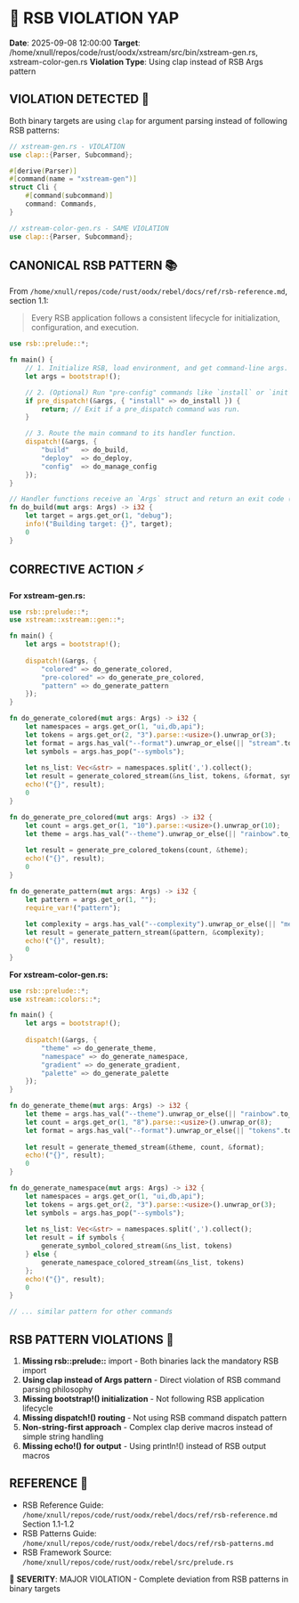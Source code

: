 # 🦊 RSB VIOLATION YAP
**Date**: 2025-09-08 12:00:00
**Target**: /home/xnull/repos/code/rust/oodx/xstream/src/bin/xstream-gen.rs, xstream-color-gen.rs
**Violation Type**: Using clap instead of RSB Args pattern

## VIOLATION DETECTED 🚨
Both binary targets are using `clap` for argument parsing instead of following RSB patterns:

```rust
// xstream-gen.rs - VIOLATION
use clap::{Parser, Subcommand};

#[derive(Parser)]
#[command(name = "xstream-gen")]
struct Cli {
    #[command(subcommand)]
    command: Commands,
}

// xstream-color-gen.rs - SAME VIOLATION
use clap::{Parser, Subcommand}; 
```

## CANONICAL RSB PATTERN 📚
From `/home/xnull/repos/code/rust/oodx/rebel/docs/ref/rsb-reference.md`, section 1.1:

> Every RSB application follows a consistent lifecycle for initialization, configuration, and execution.

```rust
use rsb::prelude::*;

fn main() {
    // 1. Initialize RSB, load environment, and get command-line args.
    let args = bootstrap!();

    // 2. (Optional) Run "pre-config" commands like `install` or `init`.
    if pre_dispatch!(&args, { "install" => do_install }) {
        return; // Exit if a pre_dispatch command was run.
    }

    // 3. Route the main command to its handler function.
    dispatch!(&args, {
        "build"   => do_build,
        "deploy"  => do_deploy,
        "config"  => do_manage_config
    });
}

// Handler functions receive an `Args` struct and return an exit code (0 for success).
fn do_build(mut args: Args) -> i32 {
    let target = args.get_or(1, "debug");
    info!("Building target: {}", target);
    0
}
```

## CORRECTIVE ACTION ⚡

**For xstream-gen.rs:**
```rust
use rsb::prelude::*;
use xstream::xstream::gen::*;

fn main() {
    let args = bootstrap!();
    
    dispatch!(&args, {
        "colored" => do_generate_colored,
        "pre-colored" => do_generate_pre_colored,
        "pattern" => do_generate_pattern
    });
}

fn do_generate_colored(mut args: Args) -> i32 {
    let namespaces = args.get_or(1, "ui,db,api");
    let tokens = args.get_or(2, "3").parse::<usize>().unwrap_or(3);
    let format = args.has_val("--format").unwrap_or_else(|| "stream".to_string());
    let symbols = args.has_pop("--symbols");
    
    let ns_list: Vec<&str> = namespaces.split(',').collect();
    let result = generate_colored_stream(&ns_list, tokens, &format, symbols);
    echo!("{}", result);
    0
}

fn do_generate_pre_colored(mut args: Args) -> i32 {
    let count = args.get_or(1, "10").parse::<usize>().unwrap_or(10);
    let theme = args.has_val("--theme").unwrap_or_else(|| "rainbow".to_string());
    
    let result = generate_pre_colored_tokens(count, &theme);
    echo!("{}", result);
    0
}

fn do_generate_pattern(mut args: Args) -> i32 {
    let pattern = args.get_or(1, "");
    require_var!("pattern");
    
    let complexity = args.has_val("--complexity").unwrap_or_else(|| "medium".to_string());
    let result = generate_pattern_stream(&pattern, &complexity);
    echo!("{}", result);
    0
}
```

**For xstream-color-gen.rs:**
```rust
use rsb::prelude::*;
use xstream::colors::*;

fn main() {
    let args = bootstrap!();
    
    dispatch!(&args, {
        "theme" => do_generate_theme,
        "namespace" => do_generate_namespace, 
        "gradient" => do_generate_gradient,
        "palette" => do_generate_palette
    });
}

fn do_generate_theme(mut args: Args) -> i32 {
    let theme = args.has_val("--theme").unwrap_or_else(|| "rainbow".to_string());
    let count = args.get_or(1, "8").parse::<usize>().unwrap_or(8);
    let format = args.has_val("--format").unwrap_or_else(|| "tokens".to_string());
    
    let result = generate_themed_stream(&theme, count, &format);
    echo!("{}", result);
    0
}

fn do_generate_namespace(mut args: Args) -> i32 {
    let namespaces = args.get_or(1, "ui,db,api");
    let tokens = args.get_or(2, "3").parse::<usize>().unwrap_or(3);
    let symbols = args.has_pop("--symbols");
    
    let ns_list: Vec<&str> = namespaces.split(',').collect();
    let result = if symbols {
        generate_symbol_colored_stream(&ns_list, tokens)
    } else {
        generate_namespace_colored_stream(&ns_list, tokens)
    };
    echo!("{}", result);
    0
}

// ... similar pattern for other commands
```

## RSB PATTERN VIOLATIONS 🚨

1. **Missing rsb::prelude::** import - Both binaries lack the mandatory RSB import
2. **Using clap instead of Args pattern** - Direct violation of RSB command parsing philosophy  
3. **Missing bootstrap!() initialization** - Not following RSB application lifecycle
4. **Missing dispatch!() routing** - Not using RSB command dispatch pattern
5. **Non-string-first approach** - Complex clap derive macros instead of simple string handling
6. **Missing echo!() for output** - Using println!() instead of RSB output macros

## REFERENCE 📖
- RSB Reference Guide: `/home/xnull/repos/code/rust/oodx/rebel/docs/ref/rsb-reference.md` Section 1.1-1.2
- RSB Patterns Guide: `/home/xnull/repos/code/rust/oodx/rebel/docs/ref/rsb-patterns.md` 
- RSB Framework Source: `/home/xnull/repos/code/rust/oodx/rebel/src/prelude.rs`

🦊 **SEVERITY**: MAJOR VIOLATION - Complete deviation from RSB patterns in binary targets